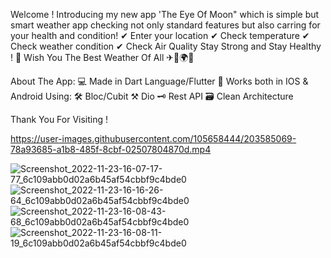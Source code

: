 Welcome !
Introducing my new app 'The Eye Of Moon" which is simple but smart weather app checking not only standard features but also carring for your health and condition!
✔ Enter your location
✔ Check temperature
✔ Check weather condition
✔ Check Air Quality
Stay Strong and Stay Healthy ! 💪 Wish You The Best Weather Of All ✈🗻🌍😉

About The App:
💻 Made in Dart Language/Flutter
📳 Works both in IOS & Android
Using:
🛠 Bloc/Cubit
⚒ Dio
🗝 Rest API
🗃 Clean Architecture

Thank You For Visiting !

https://user-images.githubusercontent.com/105658444/203585069-78a93685-a1b8-485f-8cbf-02507804870d.mp4

![Screenshot_2022-11-23-16-07-17-77_6c109abb0d02a6b45af54cbbf9c4bde0](https://user-images.githubusercontent.com/105658444/203585198-6aec4831-ad5e-41bf-819c-6b58966edcec.jpg)
![Screenshot_2022-11-23-16-16-26-64_6c109abb0d02a6b45af54cbbf9c4bde0](https://user-images.githubusercontent.com/105658444/203585229-d2dcda89-0635-40ad-b085-c36cd8722011.jpg)
![Screenshot_2022-11-23-16-08-43-68_6c109abb0d02a6b45af54cbbf9c4bde0](https://user-images.githubusercontent.com/105658444/203585260-8f0fd62e-f4f9-4fb3-852a-8236c1b93329.jpg)
![Screenshot_2022-11-23-16-08-11-19_6c109abb0d02a6b45af54cbbf9c4bde0](https://user-images.githubusercontent.com/105658444/203585267-cb75eac7-d5b2-4065-8302-850805388d0f.jpg)
